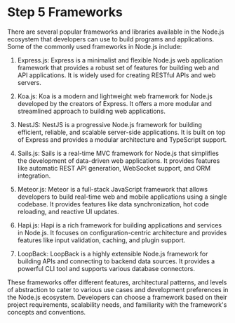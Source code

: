 # Step 5 Frameworks

There are several popular frameworks and libraries available in the Node.js ecosystem that developers can use to build programs and applications. Some of the commonly used frameworks in Node.js include:

1. Express.js: Express is a minimalist and flexible Node.js web application framework that provides a robust set of features for building web and API applications. It is widely used for creating RESTful APIs and web servers.

2. Koa.js: Koa is a modern and lightweight web framework for Node.js developed by the creators of Express. It offers a more modular and streamlined approach to building web applications.

3. NestJS: NestJS is a progressive Node.js framework for building efficient, reliable, and scalable server-side applications. It is built on top of Express and provides a modular architecture and TypeScript support.

4. Sails.js: Sails is a real-time MVC framework for Node.js that simplifies the development of data-driven web applications. It provides features like automatic REST API generation, WebSocket support, and ORM integration.

5. Meteor.js: Meteor is a full-stack JavaScript framework that allows developers to build real-time web and mobile applications using a single codebase. It provides features like data synchronization, hot code reloading, and reactive UI updates.

6. Hapi.js: Hapi is a rich framework for building applications and services in Node.js. It focuses on configuration-centric architecture and provides features like input validation, caching, and plugin support.

7. LoopBack: LoopBack is a highly extensible Node.js framework for building APIs and connecting to backend data sources. It provides a powerful CLI tool and supports various database connectors.

These frameworks offer different features, architectural patterns, and levels of abstraction to cater to various use cases and development preferences in the Node.js ecosystem. Developers can choose a framework based on their project requirements, scalability needs, and familiarity with the framework's concepts and conventions.